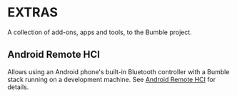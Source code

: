 EXTRAS
======

A collection of add-ons, apps and tools, to the Bumble project.

Android Remote HCI
------------------

Allows using an Android phone's built-in Bluetooth controller with a Bumble
stack running on a development machine.
See [Android Remote HCI](android_remote_hci.md) for details.
